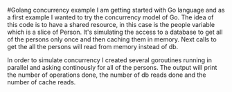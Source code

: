 #Golang concurrency example
I am getting started with Go language and as a first example I wanted to try the concurrency model of Go. The idea of this code is to have a shared resource, in this case is the people variable which is a slice of Person. It's simulating the access to a database to get all of the persons only once and then caching them in memory. Next calls to get the all the persons will read from memory instead of db.

In order to simulate concurrency I created several goroutines running in parallel and asking continously for all of the persons. The output will print the number of operations done, the number of db reads done and the number of cache reads.
